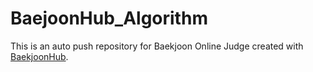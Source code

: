 # BaejoonHub_Algorithm
This is an auto push repository for Baekjoon Online Judge created with [BaekjoonHub](https://github.com/BaekjoonHub/BaekjoonHub).
